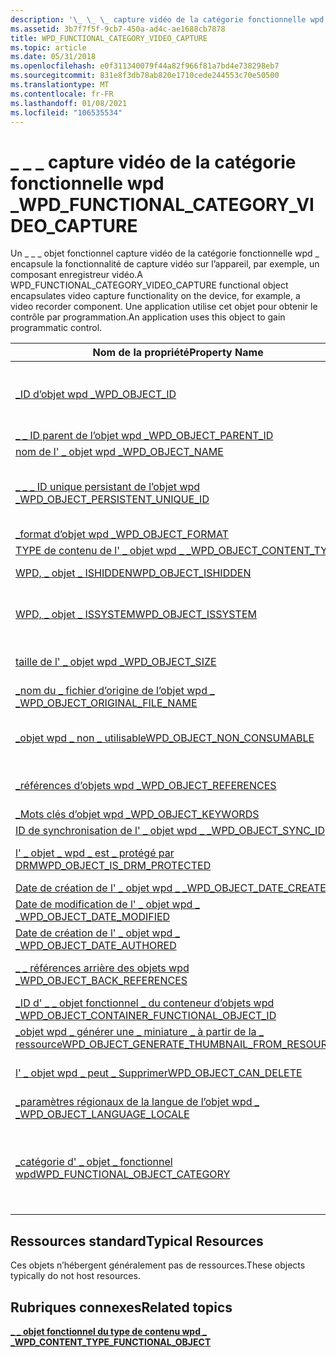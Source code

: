 ```yaml
---
description: '\_ \_ \_ capture vidéo de la catégorie fonctionnelle wpd \_'
ms.assetid: 3b7f7f5f-9cb7-450a-ad4c-ae1688cb7878
title: WPD_FUNCTIONAL_CATEGORY_VIDEO_CAPTURE
ms.topic: article
ms.date: 05/31/2018
ms.openlocfilehash: e0f311340079f44a82f966f81a7bd4e738298eb7
ms.sourcegitcommit: 831e8f3db78ab820e1710cede244553c70e50500
ms.translationtype: MT
ms.contentlocale: fr-FR
ms.lasthandoff: 01/08/2021
ms.locfileid: "106535534"
---
```

# <a name="wpd_functional_category_video_capture"></a><span data-ttu-id="3a5b5-103">\_ \_ \_ capture vidéo de la catégorie fonctionnelle wpd \_</span><span class="sxs-lookup"><span data-stu-id="3a5b5-103">WPD\_FUNCTIONAL\_CATEGORY\_VIDEO\_CAPTURE</span></span>

<span data-ttu-id="3a5b5-104">Un \_ \_ \_ objet fonctionnel capture vidéo de la catégorie fonctionnelle wpd \_ encapsule la fonctionnalité de capture vidéo sur l’appareil, par exemple, un composant enregistreur vidéo.</span><span class="sxs-lookup"><span data-stu-id="3a5b5-104">A WPD\_FUNCTIONAL\_CATEGORY\_VIDEO\_CAPTURE functional object encapsulates video capture functionality on the device, for example, a video recorder component.</span></span> <span data-ttu-id="3a5b5-105">Une application utilise cet objet pour obtenir le contrôle par programmation.</span><span class="sxs-lookup"><span data-stu-id="3a5b5-105">An application uses this object to gain programmatic control.</span></span>



| <span data-ttu-id="3a5b5-106">Nom de la propriété</span><span class="sxs-lookup"><span data-stu-id="3a5b5-106">Property Name</span></span>                                                                                                         | <span data-ttu-id="3a5b5-107">Obligatoire ou facultatif</span><span class="sxs-lookup"><span data-stu-id="3a5b5-107">Required or Optional</span></span>                                                                                                                                   |
|-----------------------------------------------------------------------------------------------------------------------|--------------------------------------------------------------------------------------------------------------------------------------------------------|
| [<span data-ttu-id="3a5b5-108">\_ID d’objet wpd \_</span><span class="sxs-lookup"><span data-stu-id="3a5b5-108">WPD\_OBJECT\_ID</span></span>](object-properties.md)                                                                | <span data-ttu-id="3a5b5-109">Obligatoire, en lecture seule.</span><span class="sxs-lookup"><span data-stu-id="3a5b5-109">Required, read-only.</span></span> <span data-ttu-id="3a5b5-110">Un client ne peut pas définir cette propriété, même au moment de la création.</span><span class="sxs-lookup"><span data-stu-id="3a5b5-110">A client cannot set this property, even at creation time.</span></span>                                                                         |
| [<span data-ttu-id="3a5b5-111">\_ \_ ID parent de l’objet wpd \_</span><span class="sxs-lookup"><span data-stu-id="3a5b5-111">WPD\_OBJECT\_PARENT\_ID</span></span>](object-properties.md)                                                 | <span data-ttu-id="3a5b5-112">Obligatoire.</span><span class="sxs-lookup"><span data-stu-id="3a5b5-112">Required.</span></span>                                                                                                                                              |
| [<span data-ttu-id="3a5b5-113">nom de l' \_ objet wpd \_</span><span class="sxs-lookup"><span data-stu-id="3a5b5-113">WPD\_OBJECT\_NAME</span></span>](object-properties.md)                                                            | <span data-ttu-id="3a5b5-114">Obligatoire.</span><span class="sxs-lookup"><span data-stu-id="3a5b5-114">Required.</span></span>                                                                                                                                              |
| [<span data-ttu-id="3a5b5-115">\_ \_ \_ ID unique persistant de l’objet wpd \_</span><span class="sxs-lookup"><span data-stu-id="3a5b5-115">WPD\_OBJECT\_PERSISTENT\_UNIQUE\_ID</span></span>](object-properties.md)                          | <span data-ttu-id="3a5b5-116">Obligatoire, en lecture seule.</span><span class="sxs-lookup"><span data-stu-id="3a5b5-116">Required, read-only.</span></span> <span data-ttu-id="3a5b5-117">Un client ne peut pas définir cette propriété, même au moment de la création.</span><span class="sxs-lookup"><span data-stu-id="3a5b5-117">A client cannot set this property, even at creation time.</span></span>                                                                         |
| [<span data-ttu-id="3a5b5-118">\_format d’objet wpd \_</span><span class="sxs-lookup"><span data-stu-id="3a5b5-118">WPD\_OBJECT\_FORMAT</span></span>](object-properties.md)                                                        | <span data-ttu-id="3a5b5-119">Obligatoire.</span><span class="sxs-lookup"><span data-stu-id="3a5b5-119">Required.</span></span>                                                                                                                                              |
| [<span data-ttu-id="3a5b5-120">TYPE de contenu de l' \_ objet wpd \_ \_</span><span class="sxs-lookup"><span data-stu-id="3a5b5-120">WPD\_OBJECT\_CONTENT\_TYPE</span></span>](object-properties.md)                                           | <span data-ttu-id="3a5b5-121">Obligatoire.</span><span class="sxs-lookup"><span data-stu-id="3a5b5-121">Required.</span></span>                                                                                                                                              |
| [<span data-ttu-id="3a5b5-122">WPD, \_ objet \_ ISHIDDEN</span><span class="sxs-lookup"><span data-stu-id="3a5b5-122">WPD\_OBJECT\_ISHIDDEN</span></span>](object-properties.md)                                                    | <span data-ttu-id="3a5b5-123">Obligatoire si l’objet est masqué.</span><span class="sxs-lookup"><span data-stu-id="3a5b5-123">Required if the object is hidden.</span></span>                                                                                                                      |
| [<span data-ttu-id="3a5b5-124">WPD, \_ objet \_ ISSYSTEM</span><span class="sxs-lookup"><span data-stu-id="3a5b5-124">WPD\_OBJECT\_ISSYSTEM</span></span>](object-properties.md)                                                    | <span data-ttu-id="3a5b5-125">Obligatoire si l’objet est un objet système (représente un fichier système).</span><span class="sxs-lookup"><span data-stu-id="3a5b5-125">Required if the object is a system object (represents a system file).</span></span>                                                                                  |
| [<span data-ttu-id="3a5b5-126">taille de l' \_ objet wpd \_</span><span class="sxs-lookup"><span data-stu-id="3a5b5-126">WPD\_OBJECT\_SIZE</span></span>](object-properties.md)                                                            | <span data-ttu-id="3a5b5-127">Obligatoire si l’objet a au moins une ressource.</span><span class="sxs-lookup"><span data-stu-id="3a5b5-127">Required if the object has at least one resource.</span></span>                                                                                                      |
| [<span data-ttu-id="3a5b5-128">\_nom du \_ fichier d’origine de l’objet wpd \_ \_</span><span class="sxs-lookup"><span data-stu-id="3a5b5-128">WPD\_OBJECT\_ORIGINAL\_FILE\_NAME</span></span>](object-properties.md)                              | <span data-ttu-id="3a5b5-129">Obligatoire si l’objet représente un fichier.</span><span class="sxs-lookup"><span data-stu-id="3a5b5-129">Required if the object represents a file.</span></span>                                                                                                              |
| [<span data-ttu-id="3a5b5-130">\_objet wpd \_ non \_ utilisable</span><span class="sxs-lookup"><span data-stu-id="3a5b5-130">WPD\_OBJECT\_NON\_CONSUMABLE</span></span>](object-properties.md)                                       | <span data-ttu-id="3a5b5-131">Recommandé si l’objet n’est pas destiné à être consommé par l’appareil.</span><span class="sxs-lookup"><span data-stu-id="3a5b5-131">Recommended if the object is not meant for consumption by the device.</span></span>                                                                                  |
| [<span data-ttu-id="3a5b5-132">\_références d’objets wpd \_</span><span class="sxs-lookup"><span data-stu-id="3a5b5-132">WPD\_OBJECT\_REFERENCES</span></span>](object-properties.md)                                                | <span data-ttu-id="3a5b5-133">Obligatoire si l’objet a des références à d’autres objets.</span><span class="sxs-lookup"><span data-stu-id="3a5b5-133">Required if the object has references to other objects.</span></span>                                                                                                |
| [<span data-ttu-id="3a5b5-134">\_Mots clés d’objet wpd \_</span><span class="sxs-lookup"><span data-stu-id="3a5b5-134">WPD\_OBJECT\_KEYWORDS</span></span>](object-properties.md)                                                    | <span data-ttu-id="3a5b5-135">Optionnel.</span><span class="sxs-lookup"><span data-stu-id="3a5b5-135">Optional.</span></span>                                                                                                                                              |
| [<span data-ttu-id="3a5b5-136">ID de synchronisation de l' \_ objet wpd \_ \_</span><span class="sxs-lookup"><span data-stu-id="3a5b5-136">WPD\_OBJECT\_SYNC\_ID</span></span>](object-properties.md)                                                     | <span data-ttu-id="3a5b5-137">Optionnel.</span><span class="sxs-lookup"><span data-stu-id="3a5b5-137">Optional.</span></span>                                                                                                                                              |
| [<span data-ttu-id="3a5b5-138">l' \_ objet \_ wpd \_ est \_ protégé par DRM</span><span class="sxs-lookup"><span data-stu-id="3a5b5-138">WPD\_OBJECT\_IS\_DRM\_PROTECTED</span></span>](object-properties.md)                                  | <span data-ttu-id="3a5b5-139">Obligatoire si l’objet est protégé par la technologie DRM.</span><span class="sxs-lookup"><span data-stu-id="3a5b5-139">Required if the object is protected by DRM technology.</span></span>                                                                                                 |
| [<span data-ttu-id="3a5b5-140">Date de création de l' \_ objet wpd \_ \_</span><span class="sxs-lookup"><span data-stu-id="3a5b5-140">WPD\_OBJECT\_DATE\_CREATED</span></span>](object-properties.md)                                           | <span data-ttu-id="3a5b5-141">Optionnel.</span><span class="sxs-lookup"><span data-stu-id="3a5b5-141">Optional.</span></span>                                                                                                                                              |
| [<span data-ttu-id="3a5b5-142">Date de modification de l' \_ objet wpd \_ \_</span><span class="sxs-lookup"><span data-stu-id="3a5b5-142">WPD\_OBJECT\_DATE\_MODIFIED</span></span>](object-properties.md)                                         | <span data-ttu-id="3a5b5-143">Recommandé.</span><span class="sxs-lookup"><span data-stu-id="3a5b5-143">Recommended.</span></span>                                                                                                                                           |
| [<span data-ttu-id="3a5b5-144">Date de création de l' \_ objet wpd \_ \_</span><span class="sxs-lookup"><span data-stu-id="3a5b5-144">WPD\_OBJECT\_DATE\_AUTHORED</span></span>](object-properties.md)                                         | <span data-ttu-id="3a5b5-145">Optionnel.</span><span class="sxs-lookup"><span data-stu-id="3a5b5-145">Optional.</span></span>                                                                                                                                              |
| [<span data-ttu-id="3a5b5-146">\_ \_ références arrière des objets wpd \_</span><span class="sxs-lookup"><span data-stu-id="3a5b5-146">WPD\_OBJECT\_BACK\_REFERENCES</span></span>](object-properties.md)                                                                | <span data-ttu-id="3a5b5-147">Recommandé si l’objet est référencé par un autre objet.</span><span class="sxs-lookup"><span data-stu-id="3a5b5-147">Recommended if the object is referenced by another object.</span></span>                                                                                             |
| [<span data-ttu-id="3a5b5-148">\_ID d' \_ \_ objet fonctionnel \_ du conteneur d’objets wpd \_</span><span class="sxs-lookup"><span data-stu-id="3a5b5-148">WPD\_OBJECT\_CONTAINER\_FUNCTIONAL\_OBJECT\_ID</span></span>](object-properties.md)     | <span data-ttu-id="3a5b5-149">Optionnel.</span><span class="sxs-lookup"><span data-stu-id="3a5b5-149">Optional.</span></span>                                                                                                                                              |
| [<span data-ttu-id="3a5b5-150">\_objet wpd \_ générer une \_ miniature \_ à partir de la \_ ressource</span><span class="sxs-lookup"><span data-stu-id="3a5b5-150">WPD\_OBJECT\_GENERATE\_THUMBNAIL\_FROM\_RESOURCE</span></span>](object-properties.md) | <span data-ttu-id="3a5b5-151">Optionnel.</span><span class="sxs-lookup"><span data-stu-id="3a5b5-151">Optional.</span></span>                                                                                                                                              |
| [<span data-ttu-id="3a5b5-152">l' \_ objet wpd \_ peut \_ Supprimer</span><span class="sxs-lookup"><span data-stu-id="3a5b5-152">WPD\_OBJECT\_CAN\_DELETE</span></span>](object-properties.md)                                                                     | <span data-ttu-id="3a5b5-153">Obligatoire si l’objet ne peut pas être supprimé.</span><span class="sxs-lookup"><span data-stu-id="3a5b5-153">Required if the object cannot be deleted.</span></span>                                                                                                              |
| [<span data-ttu-id="3a5b5-154">\_paramètres régionaux de la langue de l’objet wpd \_ \_</span><span class="sxs-lookup"><span data-stu-id="3a5b5-154">WPD\_OBJECT\_LANGUAGE\_LOCALE</span></span>](object-properties.md)                                                                | <span data-ttu-id="3a5b5-155">Optionnel.</span><span class="sxs-lookup"><span data-stu-id="3a5b5-155">Optional.</span></span>                                                                                                                                              |
| [<span data-ttu-id="3a5b5-156">\_catégorie d' \_ objet \_ fonctionnel wpd</span><span class="sxs-lookup"><span data-stu-id="3a5b5-156">WPD\_FUNCTIONAL\_OBJECT\_CATEGORY</span></span>](miscellaneous-properties.md)                      | <span data-ttu-id="3a5b5-157">Obligatoire.</span><span class="sxs-lookup"><span data-stu-id="3a5b5-157">Required.</span></span> <span data-ttu-id="3a5b5-158">Consultez [**\_ \_ \_ \_ objet fonctionnel du type de contenu wpd**](wpd-content-type-functional-object.md) pour les catégories définies par les appareils mobiles Windows.</span><span class="sxs-lookup"><span data-stu-id="3a5b5-158">See [**WPD\_CONTENT\_TYPE\_FUNCTIONAL\_OBJECT**](wpd-content-type-functional-object.md) for categories defined by Windows Portable Devices.</span></span> |



 

## <a name="typical-resources"></a><span data-ttu-id="3a5b5-159">Ressources standard</span><span class="sxs-lookup"><span data-stu-id="3a5b5-159">Typical Resources</span></span>

<span data-ttu-id="3a5b5-160">Ces objets n’hébergent généralement pas de ressources.</span><span class="sxs-lookup"><span data-stu-id="3a5b5-160">These objects typically do not host resources.</span></span>

## <a name="related-topics"></a><span data-ttu-id="3a5b5-161">Rubriques connexes</span><span class="sxs-lookup"><span data-stu-id="3a5b5-161">Related topics</span></span>

<dl> <dt>

[<span data-ttu-id="3a5b5-162">**\_ \_ objet fonctionnel du type de contenu wpd \_ \_**</span><span class="sxs-lookup"><span data-stu-id="3a5b5-162">**WPD\_CONTENT\_TYPE\_FUNCTIONAL\_OBJECT**</span></span>](wpd-content-type-functional-object.md)
</dt> </dl>

 

 



